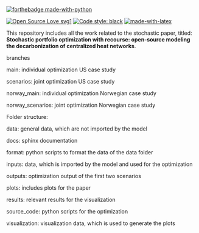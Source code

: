 [![forthebadge made-with-python](http://ForTheBadge.com/images/badges/made-with-python.svg)](https://www.python.org/)


[![Open Source Love svg1](https://badges.frapsoft.com/os/v1/open-source.svg?v=103)](https://github.com/ellerbrock/open-source-badges/)
<a href="https://github.com/psf/black"><img alt="Code style: black" src="https://img.shields.io/badge/code%20style-black-000000.svg"></a>
[![made-with-latex](https://img.shields.io/badge/Made%20with-LaTeX-1f425f.svg)](https://www.latex-project.org/)




This repository includes all the work related to the stochastic paper, titled: **Stochastic portfolio optimization with recourse: open-source modeling the decarbonization of centralized heat networks**.

branches

main: individual optimization US case study

scenarios: joint optimization US case study

norway_main: individual optimization Norwegian case study

norway_scenarios: joint optimization Norwegian case study

Folder structure:

data: general data, which are not imported by the model

docs: sphinx documentation

format: python scripts to format the data of the data folder

inputs: data, which is imported by the model and used for the optimization

outputs: optimization output of the first two scenarios

plots: includes plots for the paper

results: relevant results for the visualization

source_code: python scripts for the optimization

visualization: visualization data, which is used to generate the plots
